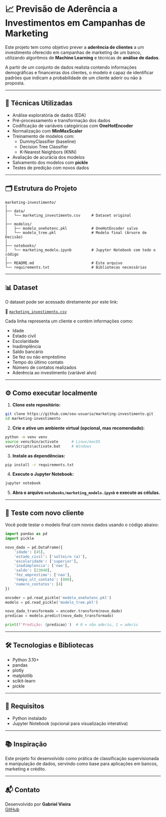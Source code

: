 
# 📈 Previsão de Aderência a Investimentos em Campanhas de Marketing

Este projeto tem como objetivo prever a **aderência de clientes** a um investimento oferecido em campanhas de marketing de um banco, utilizando algoritmos de **Machine Learning** e técnicas de **análise de dados**.

A partir de um conjunto de dados realista contendo informações demográficas e financeiras dos clientes, o modelo é capaz de identificar padrões que indicam a probabilidade de um cliente aderir ou não à proposta.

---

## 🧠 Técnicas Utilizadas

- Análise exploratória de dados (EDA)
- Pré-processamento e transformação dos dados
- Codificação de variáveis categóricas com **OneHotEncoder**
- Normalização com **MinMaxScaler**
- Treinamento de modelos com:
  - DummyClassifier (baseline)
  - Decision Tree Classifier
  - K-Nearest Neighbors (KNN)
- Avaliação de acurácia dos modelos
- Salvamento dos modelos com **pickle**
- Testes de predição com novos dados

---

## 🗂️ Estrutura do Projeto

```
marketing-investimento/
│
├── data/
│   └── marketing_investimento.csv     # Dataset original
│
├── modelos/
│   ├── modelo_onehotenc.pkl           # OneHotEncoder salvo
│   └── modelo_tree.pkl                # Modelo final (Árvore de Decisão)
│
├── notebooks/
│   └── marketing_modelo.ipynb         # Jupyter Notebook com todo o código
│
├── README.md                          # Este arquivo
└── requirements.txt                   # Bibliotecas necessárias
```

---

## 📊 Dataset

O dataset pode ser acessado diretamente por este link:

📁 [`marketing_investimento.csv`](https://raw.githubusercontent.com/TheGabrielVieira/classificacao-dados-machine-learning/refs/heads/main/data/marketing_investimento.csv)

Cada linha representa um cliente e contém informações como:

- Idade
- Estado civil
- Escolaridade
- Inadimplência
- Saldo bancário
- Se fez ou não empréstimo
- Tempo do último contato
- Número de contatos realizados
- Aderência ao investimento (variável alvo)

---

## ⚙️ Como executar localmente

1. **Clone este repositório:**

```bash
git clone https://github.com/seu-usuario/marketing-investimento.git
cd marketing-investimento
```

2. **Crie e ative um ambiente virtual (opcional, mas recomendado):**

```bash
python -m venv venv
source venv/bin/activate      # Linux/macOS
venv\Scripts\activate.bat     # Windows
```

3. **Instale as dependências:**

```bash
pip install -r requirements.txt
```

4. **Execute o Jupyter Notebook:**

```bash
jupyter notebook
```

5. **Abra o arquivo `notebooks/marketing_modelo.ipynb` e execute as células.**

---

## 🧪 Teste com novo cliente

Você pode testar o modelo final com novos dados usando o código abaixo:

```python
import pandas as pd
import pickle

novo_dado = pd.DataFrame({
    'idade': [45],
    'estado_civil': ['solteiro (a)'],
    'escolaridade': ['superior'],
    'inadimplencia': ['nao'],
    'saldo': [23040],
    'fez_emprestimo': ['nao'],
    'tempo_ult_contato': [800],
    'numero_contatos': [4]
})

encoder = pd.read_pickle('modelo_onehotenc.pkl')
modelo = pd.read_pickle('modelo_tree.pkl')

novo_dado_transformado = encoder.transform(novo_dado)
predicao = modelo.predict(novo_dado_transformado)

print(f'Predição: {predicao}')  # 0 = não aderiu, 1 = aderiu
```

---

## 🛠️ Tecnologias e Bibliotecas

- Python 3.10+
- pandas
- plotly
- matplotlib
- scikit-learn
- pickle

---

## 📌 Requisitos

- Python instalado
- Jupyter Notebook (opcional para visualização interativa)

---

## 📚 Inspiração

Este projeto foi desenvolvido como prática de classificação supervisionada e manipulação de dados, servindo como base para aplicações em bancos, marketing e crédito.

---

## 📬 Contato

Desenvolvido por **Gabriel Vieira**  
[GitHub](https://github.com/TheGabrielVieira)
